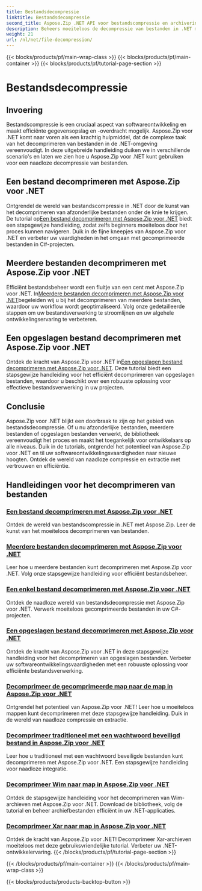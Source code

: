 ```yaml
---
title: Bestandsdecompressie
linktitle: Bestandsdecompressie
second_title: Aspose.Zip .NET API voor bestandscompressie en archivering
description: Beheers moeiteloos de decompressie van bestanden in .NET met Aspose.Zip voor .NET-tutorials. Leer efficiënt omgaan met gecomprimeerde bestanden met stapsgewijze handleidingen.
weight: 21
url: /nl/net/file-decompression/
---
```


{{< blocks/products/pf/main-wrap-class >}}
{{< blocks/products/pf/main-container >}}
{{< blocks/products/pf/tutorial-page-section >}}

# Bestandsdecompressie



## Invoering

Bestandscompressie is een cruciaal aspect van softwareontwikkeling en maakt efficiënte gegevensopslag en -overdracht mogelijk. Aspose.Zip voor .NET komt naar voren als een krachtig hulpmiddel, dat de complexe taak van het decomprimeren van bestanden in de .NET-omgeving vereenvoudigt. In deze uitgebreide handleiding duiken we in verschillende scenario's en laten we zien hoe u Aspose.Zip voor .NET kunt gebruiken voor een naadloze decompressie van bestanden.

## Een bestand decomprimeren met Aspose.Zip voor .NET

Ontgrendel de wereld van bestandscompressie in .NET door de kunst van het decomprimeren van afzonderlijke bestanden onder de knie te krijgen. De tutorial op[Een bestand decomprimeren met Aspose.Zip voor .NET](./decompress-file/) biedt een stapsgewijze handleiding, zodat zelfs beginners moeiteloos door het proces kunnen navigeren. Duik in de fijne kneepjes van Aspose.Zip voor .NET en verbeter uw vaardigheden in het omgaan met gecomprimeerde bestanden in C#-projecten.

## Meerdere bestanden decomprimeren met Aspose.Zip voor .NET

 Efficiënt bestandsbeheer wordt een fluitje van een cent met Aspose.Zip voor .NET. In[Meerdere bestanden decomprimeren met Aspose.Zip voor .NET](./decompress-multiple-files/)begeleiden wij u bij het decomprimeren van meerdere bestanden, waardoor uw workflow wordt geoptimaliseerd. Volg onze gedetailleerde stappen om uw bestandsverwerking te stroomlijnen en uw algehele ontwikkelingservaring te verbeteren.

## Een opgeslagen bestand decomprimeren met Aspose.Zip voor .NET

 Ontdek de kracht van Aspose.Zip voor .NET in[Een opgeslagen bestand decomprimeren met Aspose.Zip voor .NET](./decompress-stored-file/). Deze tutorial biedt een stapsgewijze handleiding voor het efficiënt decomprimeren van opgeslagen bestanden, waardoor u beschikt over een robuuste oplossing voor effectieve bestandsverwerking in uw projecten.

## Conclusie

Aspose.Zip voor .NET blijkt een doorbraak te zijn op het gebied van bestandsdecompressie. Of u nu afzonderlijke bestanden, meerdere bestanden of opgeslagen bestanden verwerkt, de bibliotheek vereenvoudigt het proces en maakt het toegankelijk voor ontwikkelaars op alle niveaus. Duik in de tutorials, ontgrendel het potentieel van Aspose.Zip voor .NET en til uw softwareontwikkelingsvaardigheden naar nieuwe hoogten. Ontdek de wereld van naadloze compressie en extractie met vertrouwen en efficiëntie.
## Handleidingen voor het decomprimeren van bestanden
### [Een bestand decomprimeren met Aspose.Zip voor .NET](./decompress-file/)
Ontdek de wereld van bestandscompressie in .NET met Aspose.Zip. Leer de kunst van het moeiteloos decomprimeren van bestanden.
### [Meerdere bestanden decomprimeren met Aspose.Zip voor .NET](./decompress-multiple-files/)
Leer hoe u meerdere bestanden kunt decomprimeren met Aspose.Zip voor .NET. Volg onze stapsgewijze handleiding voor efficiënt bestandsbeheer.
### [Een enkel bestand decomprimeren met Aspose.Zip voor .NET](./decompress-single-file/)
Ontdek de naadloze wereld van bestandsdecompressie met Aspose.Zip voor .NET. Verwerk moeiteloos gecomprimeerde bestanden in uw C#-projecten.
### [Een opgeslagen bestand decomprimeren met Aspose.Zip voor .NET](./decompress-stored-file/)
Ontdek de kracht van Aspose.Zip voor .NET in deze stapsgewijze handleiding voor het decomprimeren van opgeslagen bestanden. Verbeter uw softwareontwikkelingsvaardigheden met een robuuste oplossing voor efficiënte bestandsverwerking.
### [Decomprimeer de gecomprimeerde map naar de map in Aspose.Zip voor .NET](./decompress-compressed-folder-directory/)
Ontgrendel het potentieel van Aspose.Zip voor .NET! Leer hoe u moeiteloos mappen kunt decomprimeren met deze stapsgewijze handleiding. Duik in de wereld van naadloze compressie en extractie.
### [Decomprimeer traditioneel met een wachtwoord beveiligd bestand in Aspose.Zip voor .NET](./decompress-traditionally-password-protected-file/)
Leer hoe u traditioneel met een wachtwoord beveiligde bestanden kunt decomprimeren met Aspose.Zip voor .NET. Een stapsgewijze handleiding voor naadloze integratie.
### [Decomprimeer Wim naar map in Aspose.Zip voor .NET](./decompress-wim-folder/)
Ontdek de stapsgewijze handleiding voor het decomprimeren van Wim-archieven met Aspose.Zip voor .NET. Download de bibliotheek, volg de tutorial en beheer archiefbestanden efficiënt in uw .NET-applicaties.
### [Decomprimeer Xar naar map in Aspose.Zip voor .NET](./decompress-xar-folder/)
Ontdek de kracht van Aspose.Zip voor .NET! Decomprimeer Xar-archieven moeiteloos met deze gebruiksvriendelijke tutorial. Verbeter uw .NET-ontwikkelervaring.
{{< /blocks/products/pf/tutorial-page-section >}}

{{< /blocks/products/pf/main-container >}}
{{< /blocks/products/pf/main-wrap-class >}}

{{< blocks/products/products-backtop-button >}}

